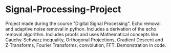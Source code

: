 # Signal-Processing-Project
Project made during the course "Digital Signal Processing". 
Echo removal and adaptive noise removal in python.
Includes a derivation of the echo removal algorithm.
Includes proofs and uses Mathematical concepts like Cauchy-Schwarz inequality, Orthogonal Projections, Gradient Descent and Z-Transforms, Fourier Transforms, convolution, FFT.
Demonstration in code.
